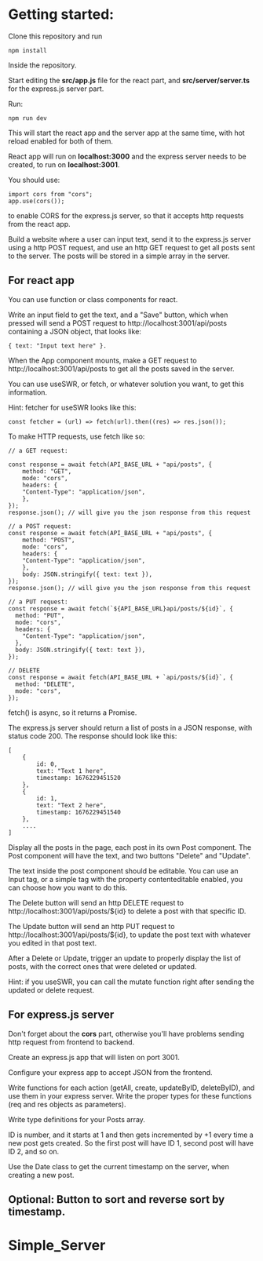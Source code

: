 # Getting started:
Clone this repository and run

    npm install

Inside the repository.

Start editing the **src/app.js** file for the react part, and **src/server/server.ts** for the express.js server part.

Run:

    npm run dev

This will start the react app and the server app at the same time, with hot reload enabled for both of them.

React app will run on **localhost:3000** and the express server needs to be created, to run on **localhost:3001**.

You should use:

    import cors from "cors";
    app.use(cors());

to enable CORS for the express.js server, so that it accepts http requests from the react app.


Build a website where a user can input text, send it to the express.js server using a http POST request, and use an http GET request to get all posts sent to the server. The posts will be stored in a simple array in the server.

## For react app
You can use function or class components for react.

Write an input field to get the text, and a "Save" button, which when pressed will send a POST request to http://localhost:3001/api/posts containing a JSON object, that looks like: 
    
    { text: "Input text here" }.

When the App component mounts, make a GET request to http://localhost:3001/api/posts to get all the posts saved in the server.

You can use useSWR, or fetch, or whatever solution you want, to get this information.

Hint: fetcher for useSWR looks like this:

    const fetcher = (url) => fetch(url).then((res) => res.json());


To make HTTP requests, use fetch like so:

    // a GET request:

    const response = await fetch(API_BASE_URL + "api/posts", {
        method: "GET",
        mode: "cors",
        headers: {
        "Content-Type": "application/json",
        },
    });
    response.json(); // will give you the json response from this request
    
    // a POST request:
    const response = await fetch(API_BASE_URL + "api/posts", {
        method: "POST",
        mode: "cors",
        headers: {
        "Content-Type": "application/json",
        },
        body: JSON.stringify({ text: text }),
    });
    response.json(); // will give you the json response from this request

    // a PUT request:
    const response = await fetch(`${API_BASE_URL}api/posts/${id}`, {
      method: "PUT",
      mode: "cors",
      headers: {
        "Content-Type": "application/json",
      },
      body: JSON.stringify({ text: text }),
    });

    // DELETE
    const response = await fetch(API_BASE_URL + `api/posts/${id}`, {
      method: "DELETE",
      mode: "cors",
    });


fetch() is async, so it returns a Promise.


The express.js server should return a list of posts in a JSON response, with status code 200. The response should look like this:

    [
        {
            id: 0,
            text: "Text 1 here",
            timestamp: 1676229451520
        },
        {
            id: 1,
            text: "Text 2 here",
            timestamp: 1676229451540
        },
        ....
    ]

Display all the posts in the page, each post in its own Post component. The Post component will have the text, and two buttons "Delete" and "Update". 

The text inside the post component should be editable. You can use an Input tag, or a simple tag with the property contenteditable enabled, you can choose how you want to do this.

The Delete button will send an http DELETE request to http://localhost:3001/api/posts/${id} to delete a post with that specific ID.

The Update button will send an http PUT request to http://localhost:3001/api/posts/${id}, to update the post text with whatever you edited in that post text.

After a Delete or Update, trigger an update to properly display the list of posts, with the correct ones that were deleted or updated.

Hint: if you useSWR, you can call the mutate function right after sending the updated or delete request.

## For express.js server

Don't forget about the **cors** part, otherwise you'll have problems sending http request from frontend to backend.

Create an express.js app that will listen on port 3001. 

Configure your express app to accept JSON from the frontend.

Write functions for each action (getAll, create, updateByID, deleteByID), and use them in your express server. Write the proper types for these functions (req and res objects as parameters).

Write type definitions for your Posts array.

ID is number, and it starts at 1 and then gets incremented by +1 every time a new post gets created. So the first post will have ID 1, second post will have ID 2, and so on.

Use the Date class to get the current timestamp on the server, when creating a new post.

## Optional: Button to sort and reverse sort by timestamp.


















# Simple_Server
